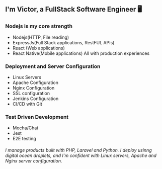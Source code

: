 ## I'm Victor, a FullStack Software Engineer 🖥

### Nodejs is my core strength

- Nodejs(HTTP, File reading)
- ExpressJs(Full Stack applications, RestFUL APIs)
- React (Web applications)
- React Native(Mobile applications)
All with production experiences


### Deployment and Server Configuration

- Linux Servers
- Apache Configuration
- Nginx Configuration
- SSL configuration
- Jenkins Configuration
- CI/CD with Git

### Test Driven Development
- Mocha/Chai
- Jest
- E2E testing


###### I manage products built with PHP, Laravel and Python. I deploy usinng digital ocean droplets, and I'm confident with Linux servers, Apache and Nginx server configuration.

